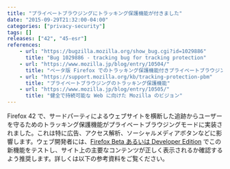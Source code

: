 ```yaml
---
title: "プライベートブラウジングにトラッキング保護機能が付きました"
date: "2015-09-29T21:32:00-04:00"
categories: ["privacy-security"]
tags: []
releases: ["42", "45-esr"]
references:
    - url: "https://bugzilla.mozilla.org/show_bug.cgi?id=1029886"
      title: "Bug 1029886 - tracking bug for tracking protection"
    - url: "https://www.mozilla.jp/blog/entry/10504/"
      title: "ベータ版 Firefox でのトラッキング保護機能付きプライベートブラウジングのテストにご参加ください"
    - url: "https://support.mozilla.org/kb/tracking-protection-pbm"
      title: "プライベートブラウジングのトラッキング保護機能"
    - url: "https://www.mozilla.jp/blog/entry/10505/"
      title: "健全で持続可能な Web に向けた Mozilla のビジョン"
---
```

Firefox 42 で、サードパーティによるウェブサイトを横断した追跡からユーザーを守るためのトラッキング保護機能がプライベートブラウジングモードに実装されました。これは特に広告、アクセス解析、ソーシャルメディアボタンなどに影響します。ウェブ開発者には、[Firefox Beta あるいは Developer Edition](https://www.mozilla.org/firefox/channel/) でこの新機能をテストし、サイト上の主要なコンテンツが正しく表示されるか確認するよう推奨します。詳しくは以下の参考資料をご覧ください。
